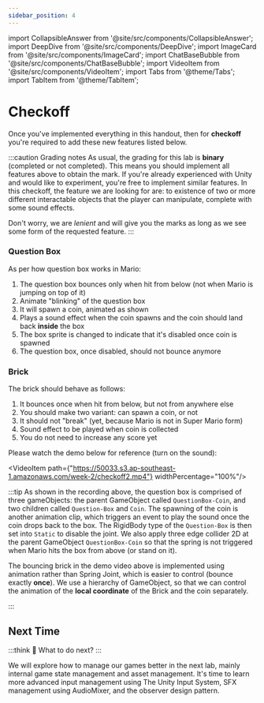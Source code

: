 ```yaml
---
sidebar_position: 4
---
```


import CollapsibleAnswer from '@site/src/components/CollapsibleAnswer';
import DeepDive from '@site/src/components/DeepDive';
import ImageCard from '@site/src/components/ImageCard';
import ChatBaseBubble from '@site/src/components/ChatBaseBubble';
import VideoItem from '@site/src/components/VideoItem';
import Tabs from '@theme/Tabs';
import TabItem from '@theme/TabItem';

# Checkoff

Once you've implemented everything in this handout, then for **checkoff** you're required to add these new features listed below.

:::caution Grading notes
As usual, the grading for this lab is **binary** (completed or not completed). This means you should implement <span className="orange-bold">all features</span> above to obtain the mark. If you're already experienced with Unity and would like to experiment, you're free to implement similar features. In this checkoff, the feature we are looking for are: to existence of two or more different interactable objects that the player can manipulate, complete with some sound effects.

Don't worry, we are _lenient_ and will give you the marks as long as we see some form of the requested feature.
:::

### Question Box

As per how question box works in Mario:

1. The question box bounces only when hit from below (not when Mario is jumping on top of it)
2. Animate "blinking" of the question box
3. It will spawn a coin, animated as shown
4. Plays a sound effect when the coin spawns and the coin should land back **inside** the box
5. The box sprite is changed to indicate that it's disabled once coin is spawned
6. The question box, once disabled, should not bounce anymore

### Brick

The brick should behave as follows:

1. It bounces once when hit from below, but not from anywhere else
2. You should make two variant: can spawn a coin, or not
3. It should not "break" (yet, because Mario is not in Super Mario form)
4. Sound effect to be played when coin is collected
5. You do not need to increase any score yet

Please watch the demo below for reference (turn on the sound):

<VideoItem path={"https://50033.s3.ap-southeast-1.amazonaws.com/week-2/checkoff2.mp4"} widthPercentage="100%"/>

:::tip
As shown in the recording above, the question box is comprised of three gameObjects: the parent GameObject called `QuestionBox-Coin`, and two children called `Question-Box` and `Coin`. The spawning of the coin is another animation clip, which triggers an event to play the sound once the coin drops back to the box. The RigidBody type of the `Question-Box` is then set into `Static` to disable the joint. We also apply three edge collider 2D at the parent GameObject `QuestionBox-Coin` so that the spring is not triggered when Mario hits the box from above (or stand on it).

The bouncing brick in the demo video above is implemented using animation rather than Spring Joint, which is easier to control (bounce exactly **once**). We use a hierarchy of GameObject, so that we can control the animation of the **local coordinate** of the Brick and the coin separately.

:::

## Next Time

:::think 🤔
What to do next?
:::

We will explore how to manage our games better in the next lab, mainly internal game state management and asset management. It's time to learn more advanced input management using The Unity Input System, SFX management using AudioMixer, and the observer design pattern.
